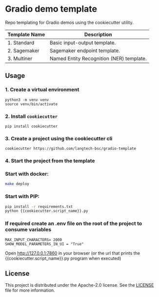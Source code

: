 # Gradio demo template

Repo templating for Gradio demos using the cookiecutter utility.

| Template Name  | Description                                   |
| -------------  | --------------------------------------------- |
| 1. Standard    | Basic input-output template.                  |
| 2. Sagemaker   | Sagemaker endpoint template.                  |
| 3. Multiner    | Named Entity Recognition (NER) template.      |

## Usage

### 1. Create a virtual environment
```
python3 -m venv venv
source venv/bin/activate
```

### 2. Install `cookiecutter`
```
pip install cookiecutter
```

### 3. Create a project using the cookiecutter cli
```
cookiecutter https://github.com/langtech-bsc/gradio-template
```

### 4. Start the project from the template

### Start with docker:
```bash
make deploy
```

### Start with PIP: 
```bash
pip install -r requirements.txt
python {{cookiecutter.script_name}}.py
```

### If required create an .env file on the root of the project to consume variables
```
MAX_INPUT_CHARACTERS= 2000
SHOW_MODEL_PARAMETERS_IN_UI = "True"

```
Open http://127.0.0.1:7860 in your browser (or the url that prints the {{cookiecutter.script_name}}.py program when executed) 

## License
This project is distributed under the Apache-2.0 license. See the [LICENSE](https://github.com/langtech-bsc/gradio-template/blob/LICENSE) file for more information.

